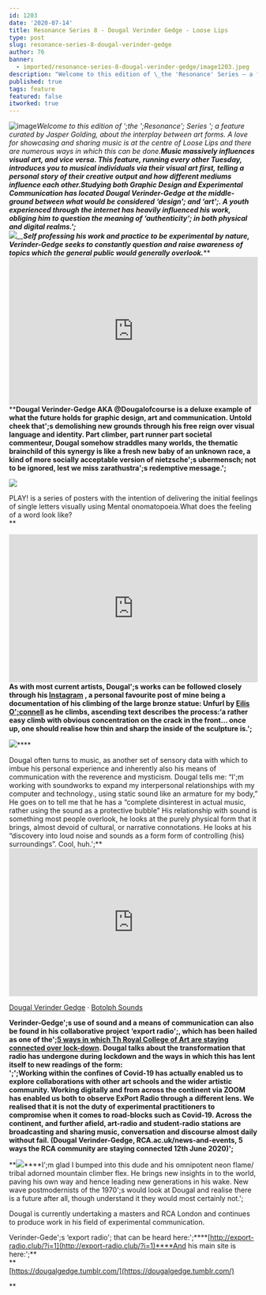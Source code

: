 ```yaml
---
id: 1203
date: '2020-07-14'
title: Resonance Series 8 - Dougal Verinder Gedge - Loose Lips
type: post
slug: resonance-series-8-dougal-verinder-gedge
author: 76
banner:
  - imported/resonance-series-8-dougal-verinder-gedge/image1203.jpeg
description: "Welcome to this edition of \_the 'Resonance' Series – a feature curated by Jasper Golding, about the interplay between art forms. A love for showcasing and sharing music is at the centre of Loose Lips and there are numerous ways in which this can be done. Music massively influences visual art, and vice versa. This [...]Read More..."
published: true
tags: feature
featured: false
itworked: true
---
```

![image](../imported/resonance-series-8-dougal-verinder-gedge/image1203.jpeg)_Welcome to this edition of ';the ';Resonance'; Series '; a feature curated by Jasper Golding, about the interplay between art forms. A love for showcasing and sharing music is at the centre of Loose Lips and there are numerous ways in which this can be done.__Music massively influences visual art, and vice versa. This feature, running every other Tuesday, introduces you to musical individuals via their visual art first, telling a personal story of their creative output and how different mediums influence each other.__**Studying both Graphic Design and Experimental Communication has located Dougal Verinder-Gedge at the middle-ground between what would be considered ‘design'; and ‘art';. A youth experienced through the internet has heavily influenced his work, obliging him to question the meaning of ‘authenticity'; in both physical and digital realms.';**_  
_**![](http://loose-lips.co.uk/img/wysiwyg/5f0d8ffeb80a0.jpg)**__**Self professing his work and practice to be experimental by nature, Verinder-Gedge seeks to constantly question and raise awareness of topics which the general public would generally overlook.**_**  
[](https://www.youtube.com/watch?v=52CJ-0rRhOs)[<iframe width='100%' height='300' scrolling='no' frameborder='no' allow='autoplay' src='https://www.youtube.com/embed/52CJ-0rRhOs'></iframe>](https://www.youtube.com/watch?v=52CJ-0rRhOs)  
****Dougal Verinder-Gedge AKA @Dougalofcourse is a deluxe example of what the future holds for graphic design, art and communication. Untold cheek that';s demolishing new grounds through his free reign over visual language and identity. Part climber, part runner part societal commenteur, Dougal somehow straddles many worlds, the thematic brainchild of this synergy is like a fresh new baby of an unknown race, a kind of more socially acceptable version of nietzsche';s ubermensch; not to be ignored, lest we miss zarathustra';s redemptive message.';**

**![](/wp-content/uploads/live/img/wysiwyg/5f0d8c96b8049.jpg)**

PLAY! is a series of posters with the intention of delivering the initial feelings of single letters visually using Mental onomatopoeia.What does the feeling of a word look like?  
**  
  
[](https://www.youtube.com/watch?v=NTvdSUHyeTY&feature=youtu.be)[<iframe width='100%' height='300' scrolling='no' frameborder='no' allow='autoplay' src='https://www.youtube.com/embed/NTvdSUHyeTY'></iframe>](https://www.youtube.com/watch?v=NTvdSUHyeTY&feature=youtu.be)****As with most current artists, Dougal';s works can be followed closely through his [](https://www.instagram.com/dougalofcourse/)[Instagram](https://www.instagram.com/dougalofcourse/) , a personal favourite post of mine being a documentation of his climbing of the large bronze statue: Unfurl by [Eilis O';connell](https://www.eilisoconnell.com/) as he climbs, ascending text describes the process:******‘a rather easy climb with obvious concentration on the crack in the front… once up, one should realise how thin and sharp the inside of the sculpture is.';**  
  
[![](/wp-content/uploads/live/img/wysiwyg/5f0d8c510f124.jpg)](https://www.instagram.com/p/CBOm-mpgPMy/)****  
  
Dougal often turns to music, as another set of sensory data with which to imbue his personal experience and inherently also his means of communication with the reverence and mysticism. Dougal tells me: “I';m working with soundworks to expand my interpersonal relationships with my computer and technology., using static sound like an armature for my body,”  
He goes on to tell me that he has a “complete disinterest in actual music, rather using the sound as a protective bubble” His relationship with sound is something most people overlook, he looks at the purely physical form that it brings, almost devoid of cultural, or narrative connotations. He looks at his “discovery into loud noise and sounds as a form form of controlling (his) surroundings”. Cool, huh.';**<iframe width='100%' height='300' scrolling='no' frameborder='no' allow='autoplay' src='https://w.soundcloud.com/player/?url=https%3A//api.soundcloud.com/playlists/1014190888&color=%2307e82b&auto_play=false&hide_related=false&show_comments=true&show_user=true&show_reposts=false&show_teaser=true'></iframe>

[Dougal Verinder Gedge](https://soundcloud.com/archivedthoughtsfeelings "Dougal Verinder Gedge") · [Botolph Sounds](https://soundcloud.com/archivedthoughtsfeelings/sets/botolph-sounds "Botolph Sounds")

**Verinder-Gedge';s use of sound and a means of communication can also be found in his collaborative project ‘export radio';, which has been hailed as one of the';[](https://www.rca.ac.uk/news-and-events/rca-stories/5-ways-rca-community-are-staying-connected/)[5 ways in which Th Royal College of Art are staying connected over lock-down](https://www.rca.ac.uk/news-and-events/rca-stories/5-ways-rca-community-are-staying-connected/). Dougal talks about the transformation that radio has undergone during lockdown and the ways in which this has lent itself to new readings of the form:  
';';Working within the confines of Covid-19 has actually enabled us to explore collaborations with other art schools and the wider artistic community. Working digitally and from across the continent via ZOOM has enabled us both to observe ExPort Radio through a different lens. We realised that it is not the duty of experimental practitioners to compromise when it comes to road-blocks such as Covid-19. Across the continent, and further afield, art-radio and student-radio stations are broadcasting and sharing music, conversation and discourse almost daily without fail. (Dougal Verinder-Gedge, RCA.ac.uk/news-and-events, 5 ways the RCA community are staying connected 12th June 2020)';**

**![](/wp-content/uploads/live/img/wysiwyg/5f0d8ddd0adee.jpg)****I';m glad I bumped into this dude and his omnipotent neon flame/ tribal adorned mountain climber flex. He brings new insights in to the world, paving his own way and hence leading new generations in his wake. New wave postmodernists of the 1970';s would look at Dougal and realise there is a future after all, though understand it they would most certainly not.';  
  
Dougal is currently undertaking a masters and RCA London and continues to produce work in his field of experimental communication.  
  
Verinder-Gede';s ‘export radio'; that can be heard here:';****[](http://export-radio.club/?i=1)[http://export-radio.club/?i=1](http://export-radio.club/?i=1)****And his main site is here:';**  
**  
[](https://dougalgedge.tumblr.com/)[https://dougalgedge.tumblr.com/](https://dougalgedge.tumblr.com/)  
  
  
  
**